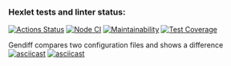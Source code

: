 ### Hexlet tests and linter status:
[![Actions Status](https://github.com/era230/frontend-project-lvl2/workflows/hexlet-check/badge.svg)](https://github.com/era230/frontend-project-lvl2/actions)
[![Node CI](https://github.com/era230/frontend-project-lvl2/actions/workflows/nodejs.yml/badge.svg)](https://github.com/era230/frontend-project-lvl2/actions/workflows/nodejs.yml)
[![Maintainability](https://api.codeclimate.com/v1/badges/bbe44fc35940defdc36d/maintainability)](https://codeclimate.com/github/era230/frontend-project-lvl2/maintainability)
[![Test Coverage](https://api.codeclimate.com/v1/badges/bbe44fc35940defdc36d/test_coverage)](https://codeclimate.com/github/era230/frontend-project-lvl2/test_coverage)

Gendiff compares two configuration files and shows a difference
[![asciicast](https://asciinema.org/a/DKuJdGubSe9ZEx3F513KgtGua.svg)](https://asciinema.org/a/DKuJdGubSe9ZEx3F513KgtGua)
[![asciicast](https://asciinema.org/a/gqdApsVNFILQuju1lItQrjS5A.svg)](https://asciinema.org/a/gqdApsVNFILQuju1lItQrjS5A)
